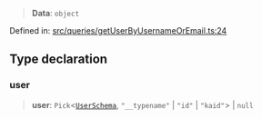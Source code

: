> **Data**: `object`

Defined in: [src/queries/getUserByUsernameOrEmail.ts:24](https://github.com/bhavjitChauhan/khan-api/blob/67d30ab4498111952301bcaddbef9a132bf75105/src/queries/getUserByUsernameOrEmail.ts#L24)

## Type declaration

### user

> **user**: `Pick`\<[`UserSchema`](api/interfaces%5CUserSchema.md), `"__typename"` \| `"id"` \| `"kaid"`\> \| `null`
